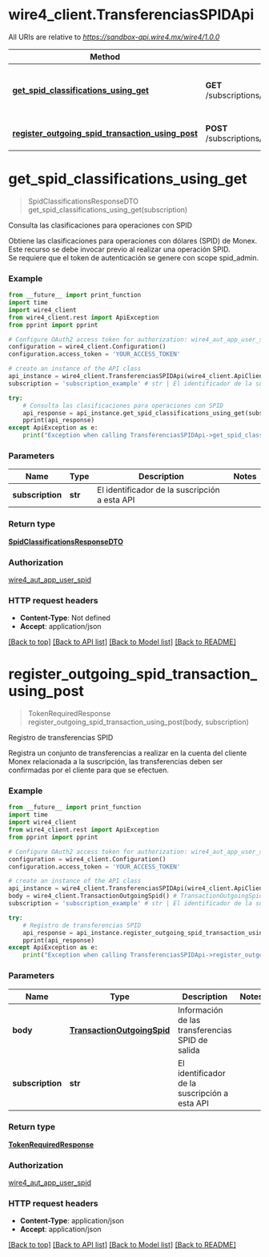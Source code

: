# wire4_client.TransferenciasSPIDApi

All URIs are relative to *https://sandbox-api.wire4.mx/wire4/1.0.0*

Method | HTTP request | Description
------------- | ------------- | -------------
[**get_spid_classifications_using_get**](TransferenciasSPIDApi.md#get_spid_classifications_using_get) | **GET** /subscriptions/{subscription}/beneficiaries/spid/classifications | Consulta las clasificaciones para operaciones con SPID
[**register_outgoing_spid_transaction_using_post**](TransferenciasSPIDApi.md#register_outgoing_spid_transaction_using_post) | **POST** /subscriptions/{subscription}/transactions/outcoming/spid | Registro de transferencias SPID

# **get_spid_classifications_using_get**
> SpidClassificationsResponseDTO get_spid_classifications_using_get(subscription)

Consulta las clasificaciones para operaciones con SPID

Obtiene las clasificaciones para operaciones con dólares (SPID) de Monex.<br/>Este recurso se debe invocar previo al realizar una operación SPID.<br/>Se requiere que el token de autenticación se genere con scope spid_admin.

### Example
```python
from __future__ import print_function
import time
import wire4_client
from wire4_client.rest import ApiException
from pprint import pprint

# Configure OAuth2 access token for authorization: wire4_aut_app_user_spid
configuration = wire4_client.Configuration()
configuration.access_token = 'YOUR_ACCESS_TOKEN'

# create an instance of the API class
api_instance = wire4_client.TransferenciasSPIDApi(wire4_client.ApiClient(configuration))
subscription = 'subscription_example' # str | El identificador de la suscripción a esta API

try:
    # Consulta las clasificaciones para operaciones con SPID
    api_response = api_instance.get_spid_classifications_using_get(subscription)
    pprint(api_response)
except ApiException as e:
    print("Exception when calling TransferenciasSPIDApi->get_spid_classifications_using_get: %s\n" % e)
```

### Parameters

Name | Type | Description  | Notes
------------- | ------------- | ------------- | -------------
 **subscription** | **str**| El identificador de la suscripción a esta API | 

### Return type

[**SpidClassificationsResponseDTO**](SpidClassificationsResponseDTO.md)

### Authorization

[wire4_aut_app_user_spid](../README.md#wire4_aut_app_user_spid)

### HTTP request headers

 - **Content-Type**: Not defined
 - **Accept**: application/json

[[Back to top]](#) [[Back to API list]](../README.md#documentation-for-api-endpoints) [[Back to Model list]](../README.md#documentation-for-models) [[Back to README]](../README.md)

# **register_outgoing_spid_transaction_using_post**
> TokenRequiredResponse register_outgoing_spid_transaction_using_post(body, subscription)

Registro de transferencias SPID

Registra un conjunto de transferencias a realizar en la cuenta del cliente Monex relacionada a la suscripción, las transferencias deben ser confirmadas por el cliente para que se efectuen.

### Example
```python
from __future__ import print_function
import time
import wire4_client
from wire4_client.rest import ApiException
from pprint import pprint

# Configure OAuth2 access token for authorization: wire4_aut_app_user_spid
configuration = wire4_client.Configuration()
configuration.access_token = 'YOUR_ACCESS_TOKEN'

# create an instance of the API class
api_instance = wire4_client.TransferenciasSPIDApi(wire4_client.ApiClient(configuration))
body = wire4_client.TransactionOutgoingSpid() # TransactionOutgoingSpid | Información de las transferencias SPID de salida
subscription = 'subscription_example' # str | El identificador de la suscripción a esta API

try:
    # Registro de transferencias SPID
    api_response = api_instance.register_outgoing_spid_transaction_using_post(body, subscription)
    pprint(api_response)
except ApiException as e:
    print("Exception when calling TransferenciasSPIDApi->register_outgoing_spid_transaction_using_post: %s\n" % e)
```

### Parameters

Name | Type | Description  | Notes
------------- | ------------- | ------------- | -------------
 **body** | [**TransactionOutgoingSpid**](TransactionOutgoingSpid.md)| Información de las transferencias SPID de salida | 
 **subscription** | **str**| El identificador de la suscripción a esta API | 

### Return type

[**TokenRequiredResponse**](TokenRequiredResponse.md)

### Authorization

[wire4_aut_app_user_spid](../README.md#wire4_aut_app_user_spid)

### HTTP request headers

 - **Content-Type**: application/json
 - **Accept**: application/json

[[Back to top]](#) [[Back to API list]](../README.md#documentation-for-api-endpoints) [[Back to Model list]](../README.md#documentation-for-models) [[Back to README]](../README.md)

